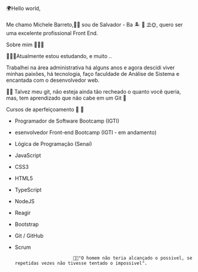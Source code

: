 🌍Hello world,

Me chamo Michele Barreto,👧🏽 sou de Salvador - Ba 🏝 🌊 ⛱🌞, quero ser uma excelente profissional Front End.

Sobre mim 👩🏽‍🎓

👩🏽‍💻Atualmente estou estudando, e muito ..

Trabalhei na área administrativa há alguns anos e agora descidi viver minhas paixões, há tecnologia, faço faculdade de Análise de Sistema e encantada com o desenvolvedor web.

👩‍💻 Talvez meu git, não esteja ainda tão recheado o quanto você queria, mas, tem aprendizado que não cabe em um Git 🥰

Cursos de aperfeiçoamento  📘 💾

* Programador de Software Bootcamp (IGTI)
* esenvolvedor Front-end  Bootcamp (IGTI - em andamento)
* Lógica de Programação (Senai)
* JavaScript
* CSS3
* HTML5
* TypeScript
* NodeJS
* Reagir
* Bootstrap
* Git / GitHub
* Scrum


                            💪🏽"O homem não teria alcançado o possivel, se repetidas vezes não tivesse tentado o impossivel".
